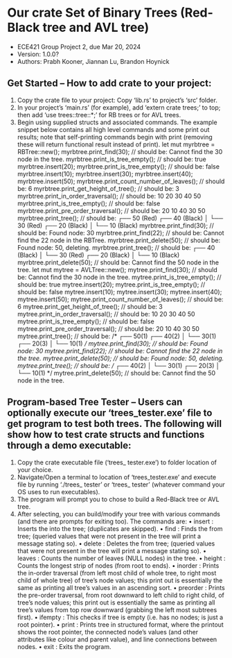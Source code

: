 # Our crate Set of Binary Trees (Red-Black tree and AVL tree)
- ECE421 Group Project 2, due Mar 20, 2024  
- Version: 1.0.0?
- Authors: Prabh Kooner, Jiannan Lu, Brandon Hoynick

## Get Started – How to add crate to your project:
1. Copy the crate file to your project: Copy ‘lib.rs’ to project’s ‘src’ folder.
2. In your project’s ‘main.rs’ (for example), add ‘extern crate trees;’ to top; 
then add ‘use trees::tree::*;’ for RB trees or for AVL trees.
3. Begin using supplied structs and associated commands. The example snippet below contains all high level commands and some print out results; note that self-printing commands begin with print (removing these will return functional result instead of print).
    let mut myrbtree = RBTree::new();
    myrbtree.print_find(30); // should be: Cannot find the 30 node in the tree.
    myrbtree.print_is_tree_empty(); // should be: true
    myrbtree.insert(20);
    myrbtree.print_is_tree_empty(); // should be: false
    myrbtree.insert(10);
    myrbtree.insert(30);
    myrbtree.insert(40);
    myrbtree.insert(50);
    myrbtree.print_count_number_of_leaves(); // should be: 6
    myrbtree.print_get_height_of_tree(); // should be: 3
    myrbtree.print_in_order_traversal(); // should be: 10 20 30 40 50
    myrbtree.print_is_tree_empty(); // should be: false
    myrbtree.print_pre_order_traversal(); // should be: 20 10 40 30 50
    myrbtree.print_tree();
    // should be:
            ┌── 50 (Red)
        ┌── 40 (Black)
        │   └── 30 (Red)
    ┌── 20 (Black)
    │   └── 10 (Black)
    myrbtree.print_find(30); // should be: Found node: 30
    myrbtree.print_find(22); // should be: Cannot find the 22 node in the RBTree.
    myrbtree.print_delete(50); // should be: Found node: 50, deleting.
    myrbtree.print_tree();
    // should be:
        ┌── 40 (Black)
        │   └── 30 (Red)
    ┌── 20 (Black)
    │   └── 10 (Black)
    myrbtree.print_delete(50); // should be: Cannot find the 50 node in the tree.
    let mut mytree = AVLTree::new();
    mytree.print_find(30); // should be: Cannot find the 30 node in the tree.
    mytree.print_is_tree_empty(); // should be: true
    mytree.insert(20);
    mytree.print_is_tree_empty(); // should be: false
    mytree.insert(10);
    mytree.insert(30);
    mytree.insert(40);
    mytree.insert(50);
    mytree.print_count_number_of_leaves(); // should be: 6
    mytree.print_get_height_of_tree(); // should be: 3
    mytree.print_in_order_traversal(); // should be: 10 20 30 40 50
    mytree.print_is_tree_empty(); // should be: false
    mytree.print_pre_order_traversal(); // should be: 20 10 40 30 50 
    mytree.print_tree();
    // should be:
    /*
            ┌── 50(1)
        ┌── 40(2)
        │   └── 30(1)
    ┌── 20(3)
    │   └── 10(1)
        */
    mytree.print_find(30); // should be: Found node: 30
    mytree.print_find(22); // should be: Cannot find the 22 node in the tree.
    mytree.print_delete(50); // should be: Found node: 50, deleting.
    mytree.print_tree();
    // should be:
    /*
        ┌── 40(2)
        │   └── 30(1)
    ┌── 20(3)
    │   └── 10(1)
        */
    mytree.print_delete(50); // should be: Cannot find the 50 node in the tree.

## Program-based Tree Tester – Users can optionally execute our ‘trees_tester.exe’ file to get program to test both trees. The following will show how to test crate structs and functions through a demo executable:
1. Copy the crate executable file (‘trees_ tester.exe’) to folder location of your choice. 
2. Navigate/Open a terminal to location of ‘trees_tester.exe’ and execute file by running ‘./trees_ tester’ or ‘trees_ tester’ (whatever command your OS uses to run executables).
3. The program will prompt you to chose to build a Red-Black tree or AVL tree.
4. After selecting, you can build/modify your tree with various commands (and there are prompts for exiting too). The commands are:
•	insert <value> : Inserts the <value> into the tree; (duplicates are skipped).
•	find <value> : Finds the <value> from tree; (queried values that were not present in the tree will print a message stating so).
•	delete <value> : Deletes the <value> from tree; (queried values that were not present in the tree will print a message stating so).
•	leaves : Counts the number of leaves (NULL nodes) in the tree.
•	height : Counts the longest strip of nodes (from root to ends).
•	inorder : Prints the in-order traversal (from left most child of whole tree, to right most child of whole tree) of tree’s node values; this print out is essentially the same as printing all tree’s values in an ascending sort.
•	preorder : Prints the pre-order traversal, from root downward to left child to right child, of tree’s node values; this print out is essentially the same as printing all tree’s values from top row downward (grabbing the left most subtrees first).
•	ifempty : This checks if tree is empty (i.e. has no nodes; is just a root pointer).
•	print : Prints tree in structured format, where the printout shows the root pointer, the connected node’s values (and other attributes like colour and parent value), and line connections between nodes.
•	exit : Exits the program.

